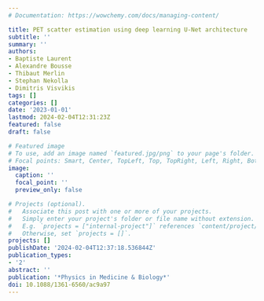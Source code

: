 ```yaml
---
# Documentation: https://wowchemy.com/docs/managing-content/

title: PET scatter estimation using deep learning U-Net architecture
subtitle: ''
summary: ''
authors:
- Baptiste Laurent
- Alexandre Bousse
- Thibaut Merlin
- Stephan Nekolla
- Dimitris Visvikis
tags: []
categories: []
date: '2023-01-01'
lastmod: 2024-02-04T12:31:23Z
featured: false
draft: false

# Featured image
# To use, add an image named `featured.jpg/png` to your page's folder.
# Focal points: Smart, Center, TopLeft, Top, TopRight, Left, Right, BottomLeft, Bottom, BottomRight.
image:
  caption: ''
  focal_point: ''
  preview_only: false

# Projects (optional).
#   Associate this post with one or more of your projects.
#   Simply enter your project's folder or file name without extension.
#   E.g. `projects = ["internal-project"]` references `content/project/deep-learning/index.md`.
#   Otherwise, set `projects = []`.
projects: []
publishDate: '2024-02-04T12:37:18.536844Z'
publication_types:
- '2'
abstract: ''
publication: '*Physics in Medicine & Biology*'
doi: 10.1088/1361-6560/ac9a97
---
```

